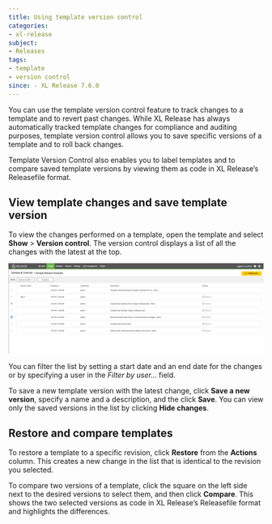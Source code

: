 ```yaml
---
title: Using template version control
categories:
- xl-release
subject:
- Releases
tags:
- template
- version control
since: - XL Release 7.6.0
---
```


You can use the template version control feature to track changes to a template and to revert past changes. While XL Release has always automatically tracked template changes for compliance and auditing purposes, template version control allows you to save specific versions of a template and to roll back changes.

Template Version Control also enables you to label templates and to compare saved template versions by viewing them as code in XL Release’s Releasefile format.

## View template changes and save template version

To view the changes performed on a template, open the template and select **Show** > **Version control**. The version control displays a list of all the changes with the latest at the top.

![Version control](../images/version-control.png)

You can filter the list by setting a start date and an end date for the changes or by specifying a user in the *Filter by user...* field.

To save a new template version with the latest change, click **Save a new version**, specify a name and a description, and the click **Save**. You can view only the saved versions in the list by clicking **Hide changes**.

## Restore and compare templates

To restore a template to a specific revision, click **Restore** from the **Actions** column. This creates a new change in the list that is identical to the revision you selected.

To compare two versions of a template, click the square on the left side next to the desired versions to select them, and then click **Compare**. This shows the two selected versions as code in XL Release’s Releasefile format and highlights the differences.
